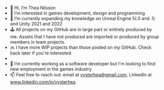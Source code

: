 - 👋 Hi, I’m Thea Nilsson
- 👀 I’m interested in games development, design and programming
- 🌱 I’m currently expanding my knowledge on Unreal Engine 5(.0 and .1) and Unity 2021 and 2022
- 🕹️ All projects on my GitHub are in large part or entirely produced by me. Assets that I have not produced are imported or produced by group members in team projects.
- 🔜 I have more WIP projects than those posted on my GitHub. Check back later if you're interested.
- 
- 💞️ I’m currently working as a software developer but I'm looking to find new employment in the games industry
- 📫 Feel free to reach out: email at vysterhea@gmail.com, LinkedIn at www.linkedin.com/in/vysterhea
